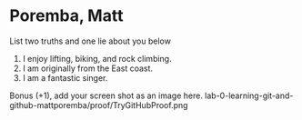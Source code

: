 # Poremba, Matt
List two truths and one lie about you below

1. I enjoy lifting, biking, and rock climbing.
2. I am originally from the East coast.
3. I am a fantastic singer.


Bonus (+1), add your screen shot as an image here.
lab-0-learning-git-and-github-mattporemba/proof/TryGitHubProof.png

